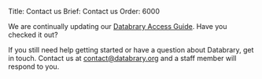 Title: Contact us
Brief: Contact us
Order: 6000

We are continually updating our [Databrary Access Guide](https://databrary.org/about/agreement.html).
Have you checked it out?

If you still need help getting started or have a question about Databrary, get in touch.
Contact us at [contact@databrary.org](mailto:contact@databrary.org) and a staff member will respond to you.
